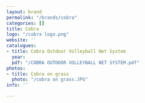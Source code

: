 ```yaml
---
layout: brand
permalink: "/brands/cobra"
categories: []
title: Cobra
logo: "/cobra logo.png"
website: ''
catalogues:
- title: Cobra Outdoor Volleyball Net System
  year: 
  pdf: "/COBRA OUTDOOR VOLLEYBALL NET SYSTEM.pdf"
photos:
- title: Cobra on grass
  photo: "/cobra on grass.JPG"
info: ''

---
```

